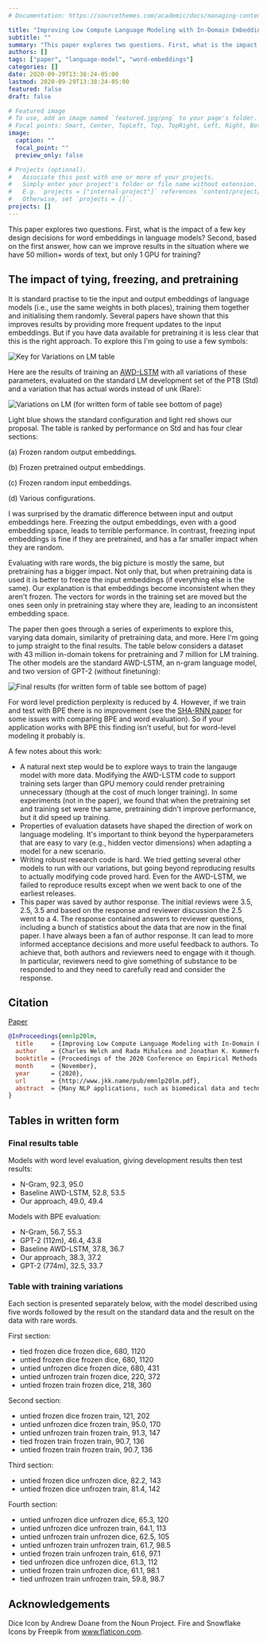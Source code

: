 ```yaml
---
# Documentation: https://sourcethemes.com/academic/docs/managing-content/

title: "Improving Low Compute Language Modeling with In-Domain Embedding Initialisation (Welch, Mihalcea, and Kummerfeld, EMNLP 2020)"
subtitle: ""
summary: "This paper explores two questions. First, what is the impact of a few key design decisions for word embeddings in language models? Second, based on the first answer, how can we improve results in the situation where we have 50 million+ words of text, but only 1 GPU for training?"
authors: []
tags: ["paper", "language-model", "word-embeddings"]
categories: []
date: 2020-09-29T13:38:24-05:00
lastmod: 2020-09-29T13:38:24-05:00
featured: false
draft: false

# Featured image
# To use, add an image named `featured.jpg/png` to your page's folder.
# Focal points: Smart, Center, TopLeft, Top, TopRight, Left, Right, BottomLeft, Bottom, BottomRight.
image:
  caption: ""
  focal_point: ""
  preview_only: false

# Projects (optional).
#   Associate this post with one or more of your projects.
#   Simply enter your project's folder or file name without extension.
#   E.g. `projects = ["internal-project"]` references `content/project/deep-learning/index.md`.
#   Otherwise, set `projects = []`.
projects: []
---
```


This paper explores two questions.
First, what is the impact of a few key design decisions for word embeddings in language models?
Second, based on the first answer, how can we improve results in the situation where we have 50 million+ words of text, but only 1 GPU for training?

## The impact of tying, freezing, and pretraining

It is standard practise to tie the input and output embeddings of language models (i.e., use the same weights in both places), training them together and initialising them randomly.
Several papers have shown that this improves results by providing more frequent updates to the input embeddings.
But if you have data available for pretraining it is less clear that this is the right approach.
To explore this I'm going to use a few symbols:

![Key for Variations on LM table](/img/post/pretraining-lm-vary-key.jpg)

Here are the results of training an [AWD-LSTM](https://github.com/salesforce/awd-lstm-lm) with all variations of these parameters, evaluated on the standard LM development set of the PTB (Std) and a variation that has actual words instead of unk (Rare):

![Variations on LM (for written form of table see bottom of page)](/img/post/pretraining-lm-vary.jpg)

Light blue shows the standard configuration and light red shows our proposal.
The table is ranked by performance on Std and has four clear sections:

(a) Frozen random output embeddings.

(b) Frozen pretrained output embeddings.

(c) Frozen random input embeddings.

(d) Various configurations.

I was surprised by the dramatic difference between input and output embeddings here.
Freezing the output embeddings, even with a good embedding space, leads to terrible performance.
In contrast, freezing input embeddings is fine if they are pretrained, and has a far smaller impact when they are random.

Evaluating with rare words, the big picture is mostly the same, but pretraining has a bigger impact.
Not only that, but when pretraining data is used it is better to freeze the input embeddings (if everything else is the same).
Our explanation is that embeddings become inconsistent when they aren't frozen.
The vectors for words in the training set are moved but the ones seen only in pretraining stay where they are, leading to an inconsistent embedding space.

The paper then goes through a series of experiments to explore this, varying data domain, similarity of pretraining data, and more.
Here I'm going to jump straight to the final results.
The table below considers a dataset with 43 million in-domain tokens for pretraining and 7 million for LM training.
The other models are the standard AWD-LSTM, an n-gram language model, and two version of GPT-2 (without finetuning):

![Final results (for written form of table see bottom of page)](/img/post/pretraining-final.jpg)

For word level prediction perplexity is reduced by 4.
However, if we train and test with BPE there is no improvement (see the [SHA-RNN paper](https://arxiv.org/abs/1911.11423) for some issues with comparing BPE and word evaluation).
So if your application works with BPE this finding isn't useful, but for word-level modeling it probably is.

A few notes about this work:

- A natural next step would be to explore ways to train the langauge model with more data.
Modifying the AWD-LSTM code to support training sets larger than GPU memory could render pretraining unnecessary (though at the cost of much longer training).
In some experiments (not in the paper), we found that when the pretraining set and training set were the same, pretraining didn't improve performance, but it did speed up training.
- Properties of evaluation datasets have shaped the direction of work on language modeling.
It's important to think beyond the hyperparameters that are easy to vary (e.g., hidden vector dimensions) when adapting a model for a new scenario.
- Writing robust research code is hard.
We tried getting several other models to run with our variations, but going beyond reproducing results to actually modifying code proved hard.
Even for the AWD-LSTM, we failed to reproduce results except when we went back to one of the earliest releases.
- This paper was saved by author response.
The initial reviews were 3.5, 2.5, 3.5 and based on the response and reviewer discussion the 2.5 went to a 4.
The response contained answers to reviewer questions, including a bunch of statistics about the data that are now in the final paper.
I have always been a fan of author response.
It can lead to more informed acceptance decisions and more useful feedback to authors.
To achieve that, both authors and reviewers need to engage with it though.
In particular, reviewers need to give something of substance to be responded to and they need to carefully read and consider the response.

## Citation

[Paper](http://www.jkk.name/pub/emnlp20lm.pdf)

```bibtex
@InProceedings{emnlp20lm,
  title     = {Improving Low Compute Language Modeling with In-Domain Embedding Initialisation},
  author    = {Charles Welch and Rada Mihalcea and Jonathan K. Kummerfeld},
  booktitle = {Proceedings of the 2020 Conference on Empirical Methods in Natural Language Processing},
  month     = {November},
  year      = {2020},
  url       = {http://www.jkk.name/pub/emnlp20lm.pdf},
  abstract  = {Many NLP applications, such as biomedical data and technical support, have 10-100 million tokens of in-domain data and limited computational resources for learning from it. How should we train a language model in this scenario? Most language modeling research considers either a small dataset with a closed vocabulary (like the standard 1 million token Penn Treebank), or the whole web with byte-pair encoding. We show that for our target setting in English, initialising and freezing input embeddings using in-domain data can improve language model performance by providing a useful representation of rare words, and this pattern holds across several different domains. In the process, we show that the standard convention of tying input and output embeddings does not improve perplexity when initializing with embeddings trained on in-domain data.},
}
```

## Tables in written form

### Final results table

Models with word level evaluation, giving development results then test results:
- N-Gram, 92.3, 95.0
- Baseline AWD-LSTM, 52.8, 53.5
- Our approach, 49.0, 49.4

Models with BPE evaluation:
- N-Gram, 56.7, 55.3
- GPT-2 (112m), 46.4, 43.8
- Baseline AWD-LSTM, 37.8, 36.7
- Our approach, 38.3, 37.2
- GPT-2 (774m), 32.5, 33.7

### Table with training variations

Each section is presented separately below, with the model described using five words followed by the result on the standard data and the result on the data with rare words.

First section:
- tied   frozen   dice  frozen   dice, 680, 1120 
- untied frozen   dice  frozen   dice, 680, 1120 
- untied unfrozen dice  frozen   dice, 680, 431 
- untied unfrozen train frozen   dice, 220, 372 
- untied frozen   train frozen   dice, 218, 360 

Second section:
- untied frozen   dice  frozen   train, 121, 202 
- untied unfrozen dice  frozen   train, 95.0, 170 
- untied unfrozen train frozen   train, 91.3, 147 
- tied   frozen   train frozen   train, 90.7, 136 
- untied frozen   train frozen   train, 90.7, 136 

Third section:
- untied frozen   dice  unfrozen dice, 82.2, 143 
- untied frozen   dice  unfrozen train, 81.4, 142 

Fourth section:
- untied unfrozen dice  unfrozen dice, 65.3, 120 
- untied unfrozen dice  unfrozen train, 64.1, 113 
- untied unfrozen train unfrozen dice, 62.5, 105 
- untied unfrozen train unfrozen train, 61.7, 98.5 
- untied frozen   train unfrozen train, 61.6, 97.1 
- tied   unfrozen dice  unfrozen dice, 61.3, 112  
- untied frozen   train unfrozen dice, 61.1, 98.1 
- tied   unfrozen train unfrozen train, 59.8, 98.7 

## Acknowledgements

Dice Icon by Andrew Doane from the Noun Project.
Fire and Snowflake Icons by Freepik from www.flaticon.com.
